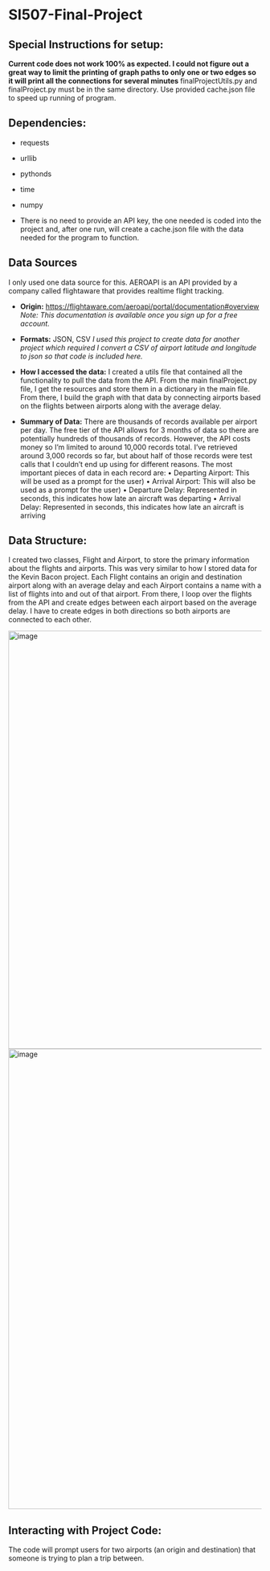# SI507-Final-Project

## Special Instructions for setup:
**Current code does not work 100% as expected. I could not figure out a great way to limit the printing of graph paths to only one or two edges so it will print all the connections for several minutes**
finalProjectUtils.py and finalProject.py must be in the same directory. Use provided cache.json file to speed up running of program.

## Dependencies:
- requests
- urllib
- pythonds
- time
- numpy

- There is no need to provide an API key, the one needed is coded into the project and, after one run, will create a cache.json file with the data needed for the program to function.

## Data Sources
I only used one data source for this. AEROAPI is an API provided by a company called flightaware that provides realtime flight tracking. 

- **Origin:** https://flightaware.com/aeroapi/portal/documentation#overview
*Note: This documentation is available once you sign up for a free account.*

- **Formats:** JSON, CSV
*I used this project to create data for another project which required I convert a CSV of airport latitude and longitude to json so that code is included here.*

- **How I accessed the data:** I created a utils file that contained all the functionality to pull the data from the API. From the main finalProject.py file, I get the resources and store them in a dictionary in the main file. From there, I build the graph with that data by connecting airports based on the flights between airports along with the average delay.

- **Summary of Data:**
There are thousands of records available per airport per day. The free tier of the API allows for 3 months of data so there are potentially hundreds of thousands of records. However, the API costs money so I’m limited to around 10,000 records total.
I’ve retrieved around 3,000 records so far, but about half of those records were test calls that I couldn’t end up using for different reasons. 
The most important pieces of data in each record are:
•	Departing Airport: This will be used as a prompt for the user)
•	Arrival Airport: This will also be used as a prompt for the user)
•	Departure Delay: Represented in seconds, this indicates how late an aircraft was departing
•	Arrival Delay: Represented in seconds, this indicates how late an aircraft is arriving

## Data Structure:
I created two classes, Flight and Airport, to store the primary information about the flights and airports. This was very similar to how I stored data for the Kevin Bacon project. Each Flight contains an origin and destination airport along with an average delay and each Airport contains a name with a list of flights into and out of that airport. 
From there, I loop over the flights from the API and create edges between each airport based on the average delay. I have to create edges in both directions so both airports are connected to each other. 

<img width="832" alt="image" src="https://user-images.githubusercontent.com/89586887/165114126-d694a517-4448-44f3-8258-01477e671be7.png">
<img width="916" alt="image" src="https://user-images.githubusercontent.com/89586887/165114222-a9ca4060-f406-4e6a-9dad-098c4661455c.png">


## Interacting with Project Code:
The code will prompt users for two airports (an origin and destination) that someone is trying to plan a trip between.
